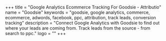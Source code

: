 +++
title = "Google Analytics Ecommerce Tracking For Goodsie - Attributio"
name = "Goodsie"
keywords = "goodsie, google analytics, commerce, ecommerce, adwords, facebook, ppc, attribution, track leads, conversion tracking"
description = "Connect Google Analytics with Goodsie to find out where your leads are coming from. Track leads from the source - from search to ppc."
logo = ""
+++
